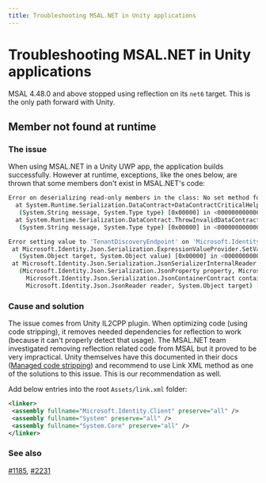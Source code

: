 ```yaml
---
title: Troubleshooting MSAL.NET in Unity applications
---
```


# Troubleshooting MSAL.NET in Unity applications

MSAL 4.48.0 and above stopped using reflection on its `net6` target. This is the only path forward with Unity.

## Member not found at runtime

### The issue

When using MSAL.NET in a Unity UWP app, the application builds successfully. However at runtime, exceptions, like the ones below, are thrown that some members don't exist in MSAL.NET's code:

```bash
Error on deserializing read-only members in the class: No set method for property 'Claims' in type 'Microsoft.Identity.Client.OAuth2.OAuth2ResponseBase'.
  at System.Runtime.Serialization.DataContract+DataContractCriticalHelper.ThrowInvalidDataContractException
   (System.String message, System.Type type) [0x00000] in <00000000000000000000000000000000>:0 
  at System.Runtime.Serialization.DataContract.ThrowInvalidDataContractException
   (System.String message, System.Type type) [0x00000] in <00000000000000000000000000000000>:0 
```

```bash
Error setting value to 'TenantDiscoveryEndpoint' on 'Microsoft.Identity.Client.Instance.Discovery.InstanceDiscoveryResponse'.
 at Microsoft.Identity.Json.Serialization.ExpressionValueProvider.SetValue
   (System.Object target, System.Object value) [0x00000] in <00000000000000000000000000000000>:0 \r\n
 at Microsoft.Identity.Json.Serialization.JsonSerializerInternalReader.SetPropertyValue
   (Microsoft.Identity.Json.Serialization.JsonProperty property, Microsoft.Identity.Json.JsonConverter propertyConverter,
     Microsoft.Identity.Json.Serialization.JsonContainerContract containerContract, Microsoft.Identity.Json.Serialization.JsonProperty containerProperty,
     Microsoft.Identity.Json.JsonReader reader, System.Object target) [0x00000] in <00000000000000000000000000000000>:0
```

### Cause and solution

The issue comes from Unity IL2CPP plugin. When optimizing code (using code stripping), it removes needed dependencies for reflection to work (because it can't properly detect that usage). The MSAL.NET team investigated removing reflection related code from MSAL but it proved to be very impractical. Unity themselves have this documented in their docs ([Managed code stripping](https://docs.unity3d.com/Manual/ManagedCodeStripping.html#LinkXML)) and recommend to use Link XML method as one of the solutions to this issue. This is our recommendation as well.

Add below entries into the root `Assets/link.xml` folder:

```xml
<linker>
 <assembly fullname="Microsoft.Identity.Client" preserve="all" />
 <assembly fullname="System" preserve="all" />
 <assembly fullname="System.Core" preserve="all" />
</linker>
```

### See also

[#1185](https://github.com/AzureAD/microsoft-authentication-library-for-dotnet/issues/1185), [#2231](https://github.com/AzureAD/microsoft-authentication-library-for-dotnet/issues/2231)
